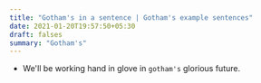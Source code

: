 ```yaml
---
title: "Gotham's in a sentence | Gotham's example sentences"
date: 2021-01-20T19:57:50+05:30
draft: falses
summary: "Gotham's"
---
```

- We'll be working hand in glove in `gotham's` glorious future.
                 
